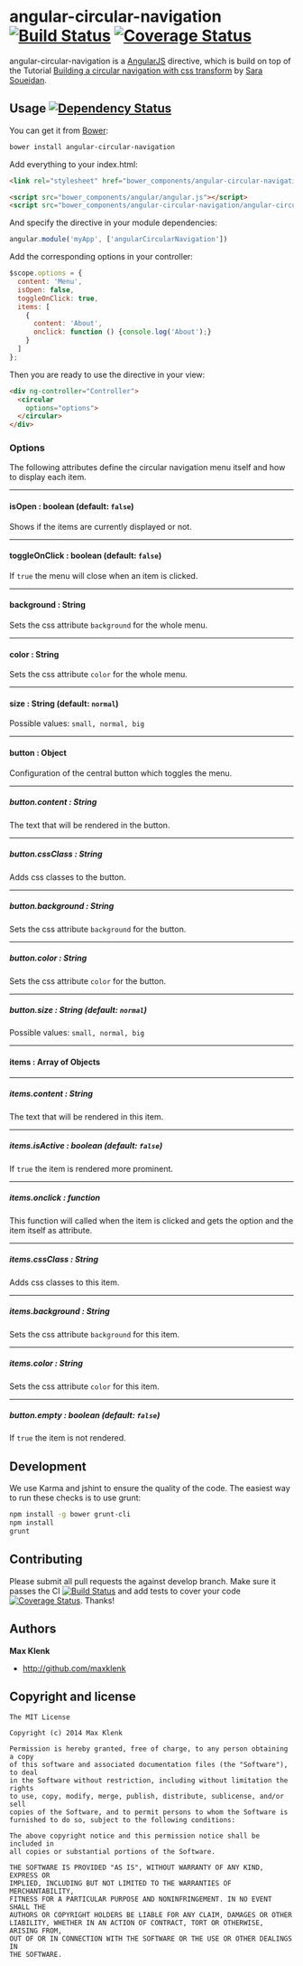 # angular-circular-navigation [![Build Status](https://travis-ci.org/maxklenk/angular-circular-navigation.svg?branch=master)](https://travis-ci.org/maxklenk/angular-circular-navigation) [![Coverage Status](https://coveralls.io/repos/maxklenk/angular-circular-navigation/badge.png?branch=master)](https://coveralls.io/r/maxklenk/angular-circular-navigation?branch=master)

angular-circular-navigation is a [AngularJS](https://github.com/angular/angular.js) directive, which is build on top of the Tutorial [Building a circular navigation with css transform](http://tympanus.net/codrops/2013/08/09/building-a-circular-navigation-with-css-transforms/) by [Sara Soueidan](http://sarasoueidan.com/).


## Usage [![Dependency Status](https://gemnasium.com/maxklenk/angular-circular-navigation.svg)](https://gemnasium.com/maxklenk/angular-circular-navigation)

You can get it from [Bower](http://bower.io/):
```sh
bower install angular-circular-navigation
```

Add everything to your index.html:
```html
<link rel="stylesheet" href="bower_components/angular-circular-navigation/angular-circular-navigation.css">

<script src="bower_components/angular/angular.js"></script>
<script src="bower_components/angular-circular-navigation/angular-circular-navigation.js"></script>
```

And specify the directive in your module dependencies:
```javascript
angular.module('myApp', ['angularCircularNavigation'])
```

Add the corresponding options in your controller:
```javascript
$scope.options = {
  content: 'Menu',
  isOpen: false,
  toggleOnClick: true,
  items: [
    {
      content: 'About',
      onclick: function () {console.log('About');}
    }
  ]
};
```

Then you are ready to use the directive in your view:
```html
<div ng-controller="Controller">
  <circular
    options="options">
  </circular>
</div>
```

### Options

The following attributes define the circular navigation menu itself and how to display each item.

---
#### isOpen : boolean (default: `false`)
Shows if the items are currently displayed or not.

---
#### toggleOnClick : boolean (default: `false`)
If `true` the menu will close when an item is clicked.

---
#### background : String
Sets the css attribute `background` for the whole menu.

---
#### color : String
Sets the css attribute `color` for the whole menu.

---
#### size : String (default: `normal`)
Possible values: `small, normal, big`


---
#### button : Object
Configuration of the central button which toggles the menu.

---
##### button.content : String
The text that will be rendered in the button.

---
##### button.cssClass : String
Adds css classes to the button.

---
##### button.background : String
Sets the css attribute `background` for the button.

---
##### button.color : String
Sets the css attribute `color` for the button.

---
##### button.size : String (default: `normal`)
Possible values: `small, normal, big`


---
#### items : Array of Objects

---
##### items.content : String
The text that will be rendered in this item.

---
##### items.isActive : boolean (default: `false`)
If `true` the item is rendered more prominent.

---
##### items.onclick : function
This function will called when the item is clicked and gets the option and the item itself as attribute.

---
##### items.cssClass : String
Adds css classes to this item.

---
##### items.background : String
Sets the css attribute `background` for this item.

---
##### items.color : String
Sets the css attribute `color` for this item.

---
##### button.empty : boolean (default: `false`)
If `true` the item is not rendered.



## Development

We use Karma and jshint to ensure the quality of the code. The easiest way to run these checks is to use grunt:
```sh
npm install -g bower grunt-cli
npm install
grunt
```


## Contributing

Please submit all pull requests the against develop branch. Make sure it passes the CI [![Build Status](https://travis-ci.org/maxklenk/angular-circular-navigation.svg?branch=develop)](https://travis-ci.org/maxklenk/angular-circular-navigation) and add tests to cover your code [![Coverage Status](https://coveralls.io/repos/maxklenk/angular-circular-navigation/badge.png?branch=develop)](https://coveralls.io/r/maxklenk/angular-circular-navigation?branch=develop). Thanks!

## Authors

**Max Klenk**

+ http://github.com/maxklenk



## Copyright and license

	The MIT License

	Copyright (c) 2014 Max Klenk

	Permission is hereby granted, free of charge, to any person obtaining a copy
	of this software and associated documentation files (the "Software"), to deal
	in the Software without restriction, including without limitation the rights
	to use, copy, modify, merge, publish, distribute, sublicense, and/or sell
	copies of the Software, and to permit persons to whom the Software is
	furnished to do so, subject to the following conditions:

	The above copyright notice and this permission notice shall be included in
	all copies or substantial portions of the Software.

	THE SOFTWARE IS PROVIDED "AS IS", WITHOUT WARRANTY OF ANY KIND, EXPRESS OR
	IMPLIED, INCLUDING BUT NOT LIMITED TO THE WARRANTIES OF MERCHANTABILITY,
	FITNESS FOR A PARTICULAR PURPOSE AND NONINFRINGEMENT. IN NO EVENT SHALL THE
	AUTHORS OR COPYRIGHT HOLDERS BE LIABLE FOR ANY CLAIM, DAMAGES OR OTHER
	LIABILITY, WHETHER IN AN ACTION OF CONTRACT, TORT OR OTHERWISE, ARISING FROM,
	OUT OF OR IN CONNECTION WITH THE SOFTWARE OR THE USE OR OTHER DEALINGS IN
	THE SOFTWARE.
